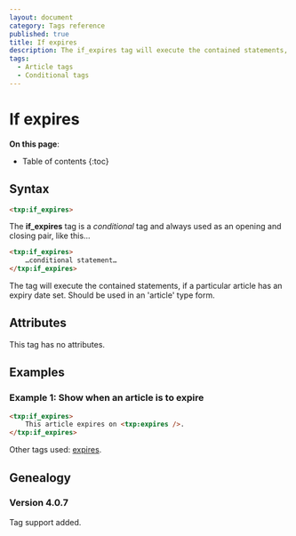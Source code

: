 ```yaml
---
layout: document
category: Tags reference
published: true
title: If expires
description: The if_expires tag will execute the contained statements, if a particular article has an expiry date set.
tags:
  - Article tags
  - Conditional tags
---
```


# If expires

**On this page**:

* Table of contents
{:toc}

## Syntax

~~~ html
<txp:if_expires>
~~~

The **if_expires** tag is a *conditional* tag and always used as an opening and closing pair, like this…

~~~ html
<txp:if_expires>
    …conditional statement…
</txp:if_expires>
~~~

The tag will execute the contained statements, if a particular article has an expiry date set. Should be used in an 'article' type form.

## Attributes

This tag has no attributes.

## Examples

### Example 1: Show when an article is to expire

~~~ html
<txp:if_expires>
    This article expires on <txp:expires />.
</txp:if_expires>
~~~

Other tags used: [expires](/tags/expires).

## Genealogy

### Version 4.0.7

Tag support added.
